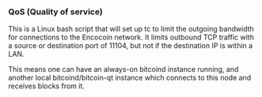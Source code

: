 ### QoS (Quality of service) ###

This is a Linux bash script that will set up tc to limit the outgoing bandwidth for connections to the Encocoin network. It limits outbound TCP traffic with a source or destination port of 11104, but not if the destination IP is within a LAN.

This means one can have an always-on bitcoind instance running, and another local bitcoind/bitcoin-qt instance which connects to this node and receives blocks from it.
